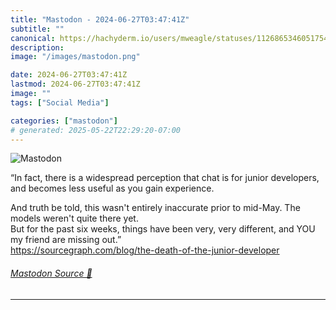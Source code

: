 ```yaml
---
title: "Mastodon - 2024-06-27T03:47:41Z"
subtitle: ""
canonical: https://hachyderm.io/users/mweagle/statuses/112686534605175437
description:
image: "/images/mastodon.png"

date: 2024-06-27T03:47:41Z
lastmod: 2024-06-27T03:47:41Z
image: ""
tags: ["Social Media"]

categories: ["mastodon"]
# generated: 2025-05-22T22:29:20-07:00
---
```

![Mastodon](/images/mastodon.png)

<p>“In fact, there is a widespread perception that chat is for junior developers, and becomes less useful as you gain experience.</p><p>And truth be told, this wasn&#39;t entirely inaccurate prior to mid-May. The models weren&#39;t quite there yet.<br />But for the past six weeks, things have been very, very different, and YOU my friend are missing out.”<br /><a href="https://sourcegraph.com/blog/the-death-of-the-junior-developer" target="_blank" rel="nofollow noopener noreferrer" translate="no"><span class="invisible">https://</span><span class="ellipsis">sourcegraph.com/blog/the-death</span><span class="invisible">-of-the-junior-developer</span></a></p>


###### [Mastodon Source 🐘](https://hachyderm.io/@mweagle/112686534605175437)

___
